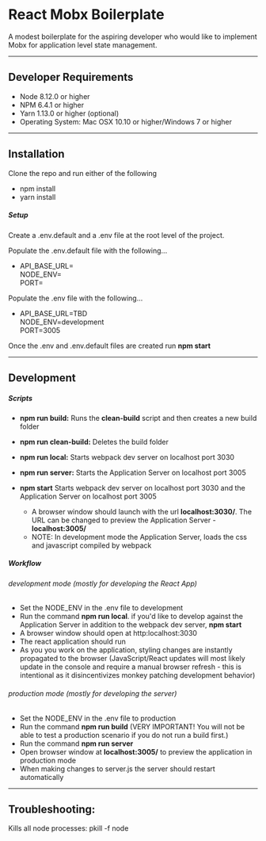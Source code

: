 # React Mobx Boilerplate
A modest boilerplate for the aspiring developer who would like to implement Mobx for application level state management.

---

## Developer Requirements
+ Node 8.12.0 or higher  
+ NPM 6.4.1 or higher 
+ Yarn 1.13.0 or higher (optional)
+ Operating System: Mac OSX 10.10 or higher/Windows 7 or higher  

---

## Installation
Clone the repo and run either of the following
+ npm install
+ yarn install

##### Setup
Create a .env.default and a .env file at the root level of the project.

Populate the .env.default file with the following...  
+ API_BASE_URL=  
NODE_ENV=  
PORT=

Populate the .env file with the following...  
+ API_BASE_URL=TBD  
NODE_ENV=development  
PORT=3005

Once the .env and .env.default files are created run **npm start**

---

## Development
##### Scripts
+ **npm run build:** Runs the **clean-build** script and then creates a new build folder

+ **npm run clean-build:** Deletes the build folder

+ **npm run local:** Starts webpack dev server on localhost port 3030
    
+ **npm run server:** Starts the Application Server on localhost port 3005

+ **npm start** Starts webpack dev server on localhost port 3030 and the Application Server on localhost port 3005
    + A browser window should launch with the url **localhost:3030/**. The URL can be changed to preview the Application Server - **localhost:3005/**
    + NOTE: In development mode the Application Server, loads the css and javascript compiled by webpack


##### Workflow
###### development mode (mostly for developing the React App)
- Set the NODE_ENV in the .env file to development
- Run the command **npm run local**. if you'd like to develop against the Application Server in addition to the webpack dev server, **npm start**
- A browser window should open at http:localhost:3030
- The react application should run
- As you you work on the application, styling changes are instantly propagated to the browser (JavaScript/React updates will most likely update in the console and require a manual browser refresh - this is intentional as it disincentivizes monkey patching development behavior)

###### production mode (mostly for developing the server)
- Set the NODE_ENV in the .env file to production
- Run the command **npm run build** (VERY IMPORTANT! You will not be able to test a production scenario if you do not run a build first.)
- Run the command **npm run server**
- Open browser window at **localhost:3005/** to preview the application in production mode
- When making changes to server.js the server should restart automatically
---

## Troubleshooting:
Kills all node processes: pkill -f node
